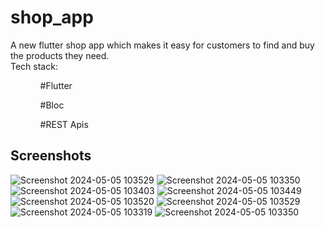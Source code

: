 # shop_app


A new flutter shop app which makes it easy for customers to find and buy the products they need.<br>Tech stack:
<ul>
  <ol>
    #Flutter
  </ol>
    <ol>
    #Bloc
  </ol>
    <ol>
    #REST Apis
  </ol>
</ul>

## Screenshots

![Screenshot 2024-05-05 103529](https://github.com/GisoreB/shop_app/assets/144854877/d4eaa9cf-8463-43c9-b94e-c76f4c67f0f5)
![Screenshot 2024-05-05 103350](https://github.com/GisoreB/shop_app/assets/144854877/c9194def-16fe-447a-bc92-bb816889a665)
![Screenshot 2024-05-05 103403](https://github.com/GisoreB/shop_app/assets/144854877/7b952062-81a9-4e1d-8147-c98cfa7876dc)
![Screenshot 2024-05-05 103449](https://github.com/GisoreB/shop_app/assets/144854877/c79c1296-dbcd-4e81-b445-3fadb942c2db)
![Screenshot 2024-05-05 103520](https://github.com/GisoreB/shop_app/assets/144854877/532db628-b188-4eb5-939e-679831eddb5c)
![Screenshot 2024-05-05 103529](https://github.com/GisoreB/shop_app/assets/144854877/453b35a9-acf7-4688-8195-fa6854b52811)
![Screenshot 2024-05-05 103319](https://github.com/GisoreB/shop_app/assets/144854877/3b124f3c-76f1-4ef6-8141-28626a282e10)
![Screenshot 2024-05-05 103350](https://github.com/GisoreB/shop_app/assets/144854877/c3f255cc-a94f-46fd-89d5-ea20a0ddc4e7)
